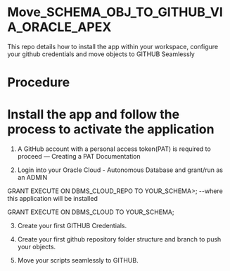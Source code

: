 # Move_SCHEMA_OBJ_TO_GITHUB_VIA_ORACLE_APEX
This repo details how to install the app within your workspace, configure your github credentials and move objects to GITHUB Seamlessly



# Procedure

# Install the app and follow the process to activate the application


1. A GitHub account with a personal access token(PAT) is required to proceed — Creating a PAT Documentation

2. Login into your Oracle Cloud - Autonomous Database and grant/run as an ADMIN

GRANT EXECUTE ON DBMS_CLOUD_REPO TO YOUR_SCHEMA>; --where this application will be installed

GRANT EXECUTE ON DBMS_CLOUD TO YOUR_SCHEMA;


3. Create your first GITHUB Credentials.


4. Create your first github repository folder structure and branch to push your objects.


5. Move your scripts seamlessly to GITHUB.